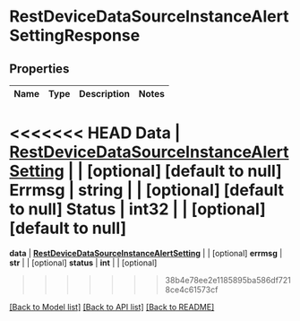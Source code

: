 # RestDeviceDataSourceInstanceAlertSettingResponse

## Properties
Name | Type | Description | Notes
------------ | ------------- | ------------- | -------------
<<<<<<< HEAD
**Data** | [**RestDeviceDataSourceInstanceAlertSetting**](RestDeviceDataSourceInstanceAlertSetting.md) |  | [optional] [default to null]
**Errmsg** | **string** |  | [optional] [default to null]
**Status** | **int32** |  | [optional] [default to null]
=======
**data** | [**RestDeviceDataSourceInstanceAlertSetting**](RestDeviceDataSourceInstanceAlertSetting.md) |  | [optional] 
**errmsg** | **str** |  | [optional] 
**status** | **int** |  | [optional] 
>>>>>>> 38b4e78ee2e1185895ba586df7218ce4c61573cf

[[Back to Model list]](../README.md#documentation-for-models) [[Back to API list]](../README.md#documentation-for-api-endpoints) [[Back to README]](../README.md)


